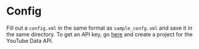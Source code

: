 # Config
Fill out a `config.xml` in the same format as `sample_confg.xml` and save it in the same directory. To get an API key, go [here](https://console.developers.google.com) and create a project for the YouTube Data API.
